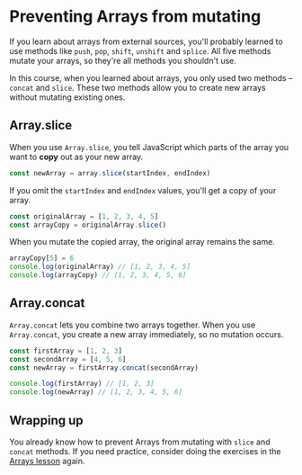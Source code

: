 # Preventing Arrays from mutating

If you learn about arrays from external sources, you'll probably learned to use methods like `push`, `pop`, `shift`, `unshift` and `splice`. All five methods mutate your arrays, so they're all methods you shouldn't use.

In this course, when you learned about arrays, you only used two methods – `concat` and `slice`. These two methods allow you to create new arrays without mutating existing ones.

## Array.slice

When you use `Array.slice`, you tell JavaScript which parts of the array you want to **copy** out as your new array.

```js
const newArray = array.slice(startIndex, endIndex)
```

If you omit the `startIndex` and `endIndex` values, you'll get a copy of your array.

```js
const originalArray = [1, 2, 3, 4, 5]
const arrayCopy = originalArray.slice()
```

When you mutate the copied array, the original array remains the same.

```js
arrayCopy[5] = 6
console.log(originalArray) // [1, 2, 3, 4, 5]
console.log(arrayCopy) // [1, 2, 3, 4, 5, 6]
```

## Array.concat

`Array.concat` lets you combine two arrays together. When you use `Array.concat`, you create a new array immediately, so no mutation occurs.

```js
const firstArray = [1, 2, 3]
const secondArray = [4, 5, 6]
const newArray = firstArray.concat(secondArray)

console.log(firstArray) // [1, 2, 3]
console.log(newArray) // [1, 2, 3, 4, 5, 6]
```

## Wrapping up

You already know how to prevent Arrays from mutating with `slice` and `concat` methods. If you need practice, consider doing the exercises in the [Arrays lesson](../02.js-basics/11.arrays.md) again.